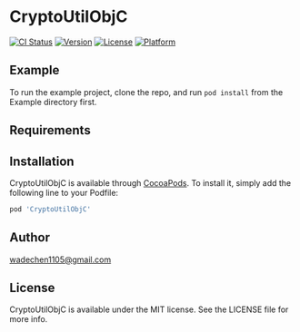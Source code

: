 # CryptoUtilObjC

[![CI Status](http://img.shields.io/travis/wadechen1105@gmail.com/CryptoUtilObjC.svg?style=flat)](https://travis-ci.org/wadechen1105@gmail.com/CryptoUtilObjC)
[![Version](https://img.shields.io/cocoapods/v/CryptoUtilObjC.svg?style=flat)](http://cocoapods.org/pods/CryptoUtilObjC)
[![License](https://img.shields.io/cocoapods/l/CryptoUtilObjC.svg?style=flat)](http://cocoapods.org/pods/CryptoUtilObjC)
[![Platform](https://img.shields.io/cocoapods/p/CryptoUtilObjC.svg?style=flat)](http://cocoapods.org/pods/CryptoUtilObjC)

## Example

To run the example project, clone the repo, and run `pod install` from the Example directory first.

## Requirements

## Installation

CryptoUtilObjC is available through [CocoaPods](http://cocoapods.org). To install
it, simply add the following line to your Podfile:

```ruby
pod 'CryptoUtilObjC'
```

## Author

wadechen1105@gmail.com

## License

CryptoUtilObjC is available under the MIT license. See the LICENSE file for more info.
